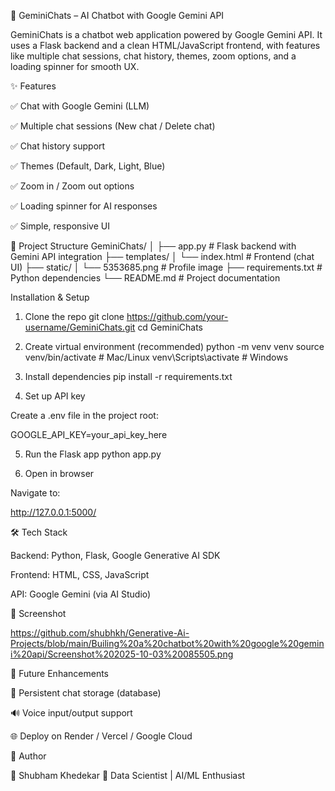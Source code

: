 🚀 GeminiChats – AI Chatbot with Google Gemini API

GeminiChats is a chatbot web application powered by Google Gemini API.
It uses a Flask backend and a clean HTML/JavaScript frontend, with features like multiple chat sessions, chat history, themes, zoom options, and a loading spinner for smooth UX.

✨ Features

✅ Chat with Google Gemini (LLM)

✅ Multiple chat sessions (New chat / Delete chat)

✅ Chat history support

✅ Themes (Default, Dark, Light, Blue)

✅ Zoom in / Zoom out options

✅ Loading spinner for AI responses

✅ Simple, responsive UI


📂 Project Structure
GeminiChats/
│
├── app.py              # Flask backend with Gemini API integration
├── templates/
│   └── index.html      # Frontend (chat UI)
├── static/
│   └── 5353685.png     # Profile image
├── requirements.txt    # Python dependencies
└── README.md           # Project documentation



Installation & Setup
1. Clone the repo
git clone https://github.com/your-username/GeminiChats.git
cd GeminiChats

2. Create virtual environment (recommended)
python -m venv venv
source venv/bin/activate     # Mac/Linux
venv\Scripts\activate        # Windows

3. Install dependencies
pip install -r requirements.txt

4. Set up API key

Create a .env file in the project root:

GOOGLE_API_KEY=your_api_key_here

5. Run the Flask app
python app.py

6. Open in browser

Navigate to:

http://127.0.0.1:5000/

🛠️ Tech Stack

Backend: Python, Flask, Google Generative AI SDK

Frontend: HTML, CSS, JavaScript

API: Google Gemini (via AI Studio)

📸 Screenshot

https://github.com/shubhkh/Generative-Ai-Projects/blob/main/Builing%20a%20chatbot%20with%20google%20gemini%20api/Screenshot%202025-10-03%20085505.png

🚧 Future Enhancements

💾 Persistent chat storage (database)

🔊 Voice input/output support

🌐 Deploy on Render / Vercel / Google Cloud

🙌 Author

👤 Shubham Khedekar
💼 Data Scientist | AI/ML Enthusiast
